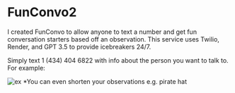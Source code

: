 # FunConvo2
I created FunConvo to allow anyone to text a number and get fun conversation starters based off an observation. This service uses Twilio, Render, and GPT 3.5 to provide icebreakers 24/7.

Simply text 1 (434) 404 6822 with info about the person you want to talk to. For example:

![ex](https://user-images.githubusercontent.com/7811686/233436142-9dda1f21-ae07-41b1-8651-38e0349c25cf.png)
*You can even shorten your observations e.g. pirate hat
